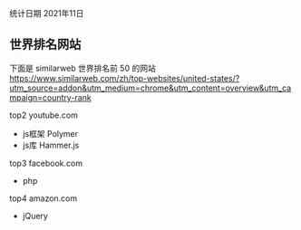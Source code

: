 统计日期  2021年11日

## 世界排名网站
下面是 similarweb 世界排名前 50 的网站
https://www.similarweb.com/zh/top-websites/united-states/?utm_source=addon&utm_medium=chrome&utm_content=overview&utm_campaign=country-rank

top2 youtube.com 
- js框架 Polymer
- js库 Hammer.js

top3 facebook.com
- php
 
top4 amazon.com
- jQuery

